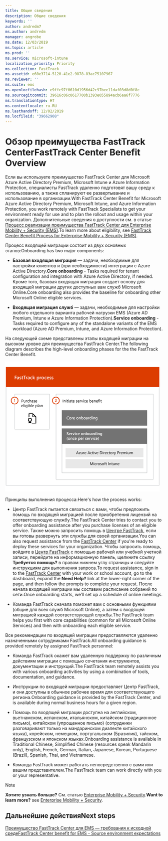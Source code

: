 ```yaml
---
title: Общие сведения
description: Общие сведения
keywords: ''
author: andredm7
ms.author: andredm
manager: angrobe
ms.date: 12/03/2019
ms.topic: article
ms.prod: ''
ms.service: microsoft-intune
localization_priority: Priority
ms.collection: FastTrack
ms.assetid: e60e3714-5120-41e2-9878-83ac75107967
ms.reviewer: ''
ms.suite: ems
ms.openlocfilehash: e9ffc97f0610d1956d42c97bee11daf03d8d0f8c
ms.sourcegitcommit: 39616c06c0617700b1393e055894acb6aa6f7776
ms.translationtype: HT
ms.contentlocale: ru-RU
ms.lasthandoff: 12/02/2019
ms.locfileid: "39662908"
---
```

# <a name="fasttrack-center-benefit-overview"></a><span data-ttu-id="70ede-103">Обзор преимущества FastTrack Center</span><span class="sxs-lookup"><span data-stu-id="70ede-103">FastTrack Center Benefit Overview</span></span>

<span data-ttu-id="70ede-104">Если вы используете преимущество FastTrack Center для Microsoft Azure Active Directory Premium, Microsoft Intune и Azure Information Protection, специалисты FastTrack удаленно подготовят вашу среду к использованию, а также спланируют ее развертывание и использование в организации.</span><span class="sxs-lookup"><span data-stu-id="70ede-104">With FastTrack Center Benefit for Microsoft Azure Active Directory Premium, Microsoft Intune, and Azure Information Protection, you work remotely with FastTrack Specialists to get your environment ready for use and to plan the rollout and usage within your organization.</span></span> <span data-ttu-id="70ede-105">Дополнительные сведения о доступности см. в статье [Процесс реализации преимущества FastTrack Center для Enterprise Mobility + Security (EMS)](EMS-fasttrack-process.md).</span><span class="sxs-lookup"><span data-stu-id="70ede-105">To learn more about eligibility, see [FastTrack Center Benefit Process for Enterprise Mobility + Security (EMS)](EMS-fasttrack-process.md).</span></span>

<span data-ttu-id="70ede-106">Процесс входящей миграции состоит из двух основных этапов:</span><span class="sxs-lookup"><span data-stu-id="70ede-106">Onboarding has two major components:</span></span>

-   <span data-ttu-id="70ede-107">**Базовая входящая миграция** — задачи, необходимые для настройки клиентов и (при необходимости) интеграции с Azure Active Directory.</span><span class="sxs-lookup"><span data-stu-id="70ede-107">**Core onboarding** - Tasks required for tenant configuration and integration with Azure Active Directory, if needed.</span></span> <span data-ttu-id="70ede-108">Кроме того, базовая входящая миграция создает основу для входящей миграции других доступных вам служб Microsoft Online.</span><span class="sxs-lookup"><span data-stu-id="70ede-108">Core onboarding also provides the baseline for onboarding other Microsoft Online eligible services.</span></span>

-   <span data-ttu-id="70ede-109">**Входящая миграция служб** — задачи, необходимые для настройки любого отдельного варианта рабочей нагрузки EMS (Azure AD Premium, Intune и Azure Information Protection).</span><span class="sxs-lookup"><span data-stu-id="70ede-109">**Service onboarding** - Tasks required to configure any of the standalone variants of the EMS workload (Azure AD Premium, Intune, and Azure Information Protection).</span></span>

<span data-ttu-id="70ede-110">На следующей схеме представлены этапы входящей миграции на высоком уровне для преимущества FastTrack Center.</span><span class="sxs-lookup"><span data-stu-id="70ede-110">The following diagram describes the high-level onboarding phases for the the FastTrack Center Benefit.</span></span>

![Этапы входящей миграции на высоком уровне с использованием преимущества FastTrack Center](./media/ft-onboarding-process.png)

<span data-ttu-id="70ede-112">Принципы выполнения процесса:</span><span class="sxs-lookup"><span data-stu-id="70ede-112">Here's how the process works:</span></span>

- <span data-ttu-id="70ede-113">Центр FastTrack пытается связаться с вами, чтобы предложить помощь по входящей миграцией после приобретения лицензий на соответствующую службу.</span><span class="sxs-lookup"><span data-stu-id="70ede-113">The FastTrack Center tries to contact you to offer onboarding assistance after you purchase licenses of an eligible service.</span></span> <span data-ttu-id="70ede-114">Также можно запросить помощь в [Центре FastTrack](https://go.microsoft.com/fwlink/?linkid=780698), если вы готовы развернуть эти службы для своей организации.</span><span class="sxs-lookup"><span data-stu-id="70ede-114">You can also request assistance from the [FastTrack Center](https://go.microsoft.com/fwlink/?linkid=780698) if you're ready to deploy these services for your organization.</span></span> <span data-ttu-id="70ede-115">Чтобы запросить помощь, войдите в [Центр FastTrack](https://go.microsoft.com/fwlink/?linkid=780698) с помощью рабочей или учебной учетной записи, перейдите на информационную панель, щелкните ссылку **Требуется помощь?** в правом нижнем углу страницы и следуйте инструкциям для выполнения запроса.</span><span class="sxs-lookup"><span data-stu-id="70ede-115">To request assistance, sign in to the [FastTrack Center](https://go.microsoft.com/fwlink/?linkid=780698) with your work or school account, go to the dashboard, expand the **Need Help?** link at the lower-right corner of the page, and then follow the prompts to complete your request.</span></span> <span data-ttu-id="70ede-116">После начала входящей миграции мы составим расписание собраний по сети.</span><span class="sxs-lookup"><span data-stu-id="70ede-116">Once onboarding starts, we’ll set up a schedule of online meetings.</span></span>

-   <span data-ttu-id="70ede-117">Команда FastTrack сначала поможет вам с основными функциями (общие для всех служб Microsoft Online), а затем с входящей миграцией каждой соответствующей службы.</span><span class="sxs-lookup"><span data-stu-id="70ede-117">The FastTrack team helps you first with core capabilities (common for all Microsoft Online Services) and then with onboarding each eligible service.</span></span>

<span data-ttu-id="70ede-118">Все рекомендации по входящей миграции предоставляются удаленно назначенными сотрудниками FastTrack:</span><span class="sxs-lookup"><span data-stu-id="70ede-118">All onboarding guidance is provided remotely by assigned FastTrack personnel:</span></span>

-   <span data-ttu-id="70ede-119">Команда FastTrack окажет вам удаленную поддержку по различным действиям миграции с помощью сочетания инструментов, документации и инструкций.</span><span class="sxs-lookup"><span data-stu-id="70ede-119">The FastTrack team remotely assists you with various onboarding activities by using a combination of tools, documentation, and guidance.</span></span>

-   <span data-ttu-id="70ede-120">Инструкции по входящей миграции предоставляет Центр FastTrack, и они доступны в обычное рабочее время для соответствующего региона.</span><span class="sxs-lookup"><span data-stu-id="70ede-120">Onboarding guidance is provided by the FastTrack Center, and is available during normal business hours for a given region.</span></span>

-   <span data-ttu-id="70ede-121">Помощь по входящей миграции доступна на английском, вьетнамском, испанском, итальянском, китайском (традиционное письмо), китайском (упрощенное письмо) (сотрудники разговаривают только на мандаринском диалекте китайского языка), корейском, немецком, португальском (Бразилия), тайском, французском и японском языках.</span><span class="sxs-lookup"><span data-stu-id="70ede-121">Onboarding assistance is available in Traditional Chinese, Simplified Chinese (resources speak Mandarin only), English, French, German, Italian, Japanese, Korean, Portuguese (Brazil), Spanish, Thai, and Vietnamese.</span></span>

-   <span data-ttu-id="70ede-122">Команда FastTrack может работать непосредственно с вами или вашим представителем.</span><span class="sxs-lookup"><span data-stu-id="70ede-122">The FastTrack team can work directly with you or your representative.</span></span>

> [!NOTE]
> <span data-ttu-id="70ede-123">**Хотите узнать больше?** См. статью [Enterprise Mobility + Security](https://www.microsoft.com/cloud-platform/enterprise-mobility).</span><span class="sxs-lookup"><span data-stu-id="70ede-123">**Want to learn more?** see [Enterprise Mobility + Security](https://www.microsoft.com/cloud-platform/enterprise-mobility).</span></span>

## <a name="next-steps"></a><span data-ttu-id="70ede-124">Дальнейшие действия</span><span class="sxs-lookup"><span data-stu-id="70ede-124">Next steps</span></span>

[<span data-ttu-id="70ede-125">Преимущество FastTrack Center для EMS — требования к исходной среде</span><span class="sxs-lookup"><span data-stu-id="70ede-125">FastTrack Center benefit for EMS - Source environment expectations</span></span>](EMS-source-environment-expectations.md)
